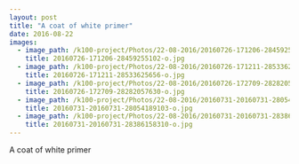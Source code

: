 ```yaml
---
layout: post
title: "A coat of white primer"
date: 2016-08-22 
images:
  - image_path: /k100-project/Photos/22-08-2016/20160726-171206-28459255102-o.jpg
    title: 20160726-171206-28459255102-o.jpg
  - image_path: /k100-project/Photos/22-08-2016/20160726-171211-28533625656-o.jpg
    title: 20160726-171211-28533625656-o.jpg
  - image_path: /k100-project/Photos/22-08-2016/20160726-172709-28282057630-o.jpg
    title: 20160726-172709-28282057630-o.jpg
  - image_path: /k100-project/Photos/22-08-2016/20160731-20160731-28054189103-o.jpg
    title: 20160731-20160731-28054189103-o.jpg
  - image_path: /k100-project/Photos/22-08-2016/20160731-20160731-28386158310-o.jpg
    title: 20160731-20160731-28386158310-o.jpg
---
```

A coat of white primer﻿
